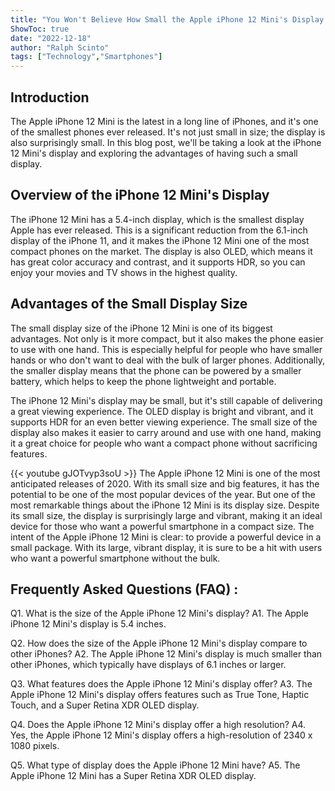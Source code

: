 ```yaml
---
title: "You Won't Believe How Small the Apple iPhone 12 Mini's Display Is!"
ShowToc: true 
date: "2022-12-18"
author: "Ralph Scinto" 
tags: ["Technology","Smartphones"]
---
```

## Introduction
The Apple iPhone 12 Mini is the latest in a long line of iPhones, and it's one of the smallest phones ever released. It's not just small in size; the display is also surprisingly small. In this blog post, we'll be taking a look at the iPhone 12 Mini's display and exploring the advantages of having such a small display.

## Overview of the iPhone 12 Mini's Display
The iPhone 12 Mini has a 5.4-inch display, which is the smallest display Apple has ever released. This is a significant reduction from the 6.1-inch display of the iPhone 11, and it makes the iPhone 12 Mini one of the most compact phones on the market. The display is also OLED, which means it has great color accuracy and contrast, and it supports HDR, so you can enjoy your movies and TV shows in the highest quality.

## Advantages of the Small Display Size
The small display size of the iPhone 12 Mini is one of its biggest advantages. Not only is it more compact, but it also makes the phone easier to use with one hand. This is especially helpful for people who have smaller hands or who don't want to deal with the bulk of larger phones. Additionally, the smaller display means that the phone can be powered by a smaller battery, which helps to keep the phone lightweight and portable.

The iPhone 12 Mini's display may be small, but it's still capable of delivering a great viewing experience. The OLED display is bright and vibrant, and it supports HDR for an even better viewing experience. The small size of the display also makes it easier to carry around and use with one hand, making it a great choice for people who want a compact phone without sacrificing features.

{{< youtube gJOTvyp3soU >}} 
The Apple iPhone 12 Mini is one of the most anticipated releases of 2020. With its small size and big features, it has the potential to be one of the most popular devices of the year. But one of the most remarkable things about the iPhone 12 Mini is its display size. Despite its small size, the display is surprisingly large and vibrant, making it an ideal device for those who want a powerful smartphone in a compact size. The intent of the Apple iPhone 12 Mini is clear: to provide a powerful device in a small package. With its large, vibrant display, it is sure to be a hit with users who want a powerful smartphone without the bulk.

## Frequently Asked Questions (FAQ) :
Q1. What is the size of the Apple iPhone 12 Mini's display?
A1. The Apple iPhone 12 Mini's display is 5.4 inches.

Q2. How does the size of the Apple iPhone 12 Mini's display compare to other iPhones?
A2. The Apple iPhone 12 Mini's display is much smaller than other iPhones, which typically have displays of 6.1 inches or larger.

Q3. What features does the Apple iPhone 12 Mini's display offer?
A3. The Apple iPhone 12 Mini's display offers features such as True Tone, Haptic Touch, and a Super Retina XDR OLED display.

Q4. Does the Apple iPhone 12 Mini's display offer a high resolution?
A4. Yes, the Apple iPhone 12 Mini's display offers a high-resolution of 2340 x 1080 pixels.

Q5. What type of display does the Apple iPhone 12 Mini have?
A5. The Apple iPhone 12 Mini has a Super Retina XDR OLED display.


